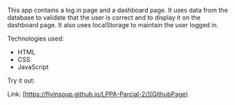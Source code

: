 This app contains a log in page and a dashboard page.
It uses data from the database to validate that the user is correct and to display it on the dashboard page.
It also uses localStorage to maintain the user logged in.

Technologies used:
- HTML
- CSS
- JavaScript

Try it out:

Link: [https://flyinsoup.github.io/LPPA-Parcial-2/](GithubPage)



